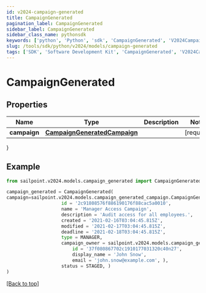 ```yaml
---
id: v2024-campaign-generated
title: CampaignGenerated
pagination_label: CampaignGenerated
sidebar_label: CampaignGenerated
sidebar_class_name: pythonsdk
keywords: ['python', 'Python', 'sdk', 'CampaignGenerated', 'V2024CampaignGenerated'] 
slug: /tools/sdk/python/v2024/models/campaign-generated
tags: ['SDK', 'Software Development Kit', 'CampaignGenerated', 'V2024CampaignGenerated']
---
```


# CampaignGenerated


## Properties

Name | Type | Description | Notes
------------ | ------------- | ------------- | -------------
**campaign** | [**CampaignGeneratedCampaign**](campaign-generated-campaign) |  | [required]
}

## Example

```python
from sailpoint.v2024.models.campaign_generated import CampaignGenerated

campaign_generated = CampaignGenerated(
campaign=sailpoint.v2024.models.campaign_generated_campaign.CampaignGenerated_campaign(
                    id = '2c91808576f886190176f88cac5a0010', 
                    name = 'Manager Access Campaign', 
                    description = 'Audit access for all employees.', 
                    created = '2021-02-16T03:04:45.815Z', 
                    modified = '2021-02-17T03:04:45.815Z', 
                    deadline = '2021-02-18T03:04:45.815Z', 
                    type = MANAGER, 
                    campaign_owner = sailpoint.v2024.models.campaign_generated_campaign_campaign_owner.CampaignGenerated_campaign_campaignOwner(
                        id = '37f080867702c1910177031320c40n27', 
                        display_name = 'John Snow', 
                        email = 'john.snow@example.com', ), 
                    status = STAGED, )
)

```
[[Back to top]](#) 

